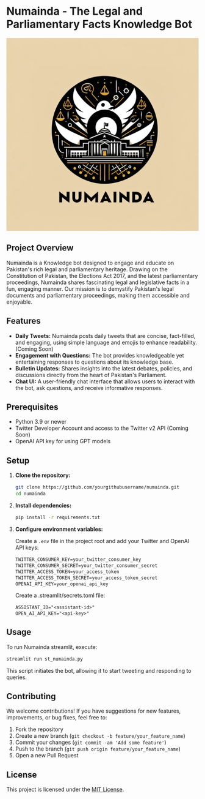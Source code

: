 # Numainda - The Legal and Parliamentary Facts Knowledge Bot

![Numainda Logo](logo.png)

## Project Overview

Numainda is a Knowledge bot designed to engage and educate on Pakistan's rich legal and parliamentary heritage. Drawing on the Constitution of Pakistan, the Elections Act 2017, and the latest parliamentary proceedings, Numainda shares fascinating legal and legislative facts in a fun, engaging manner. Our mission is to demystify Pakistan's legal documents and parliamentary proceedings, making them accessible and enjoyable.

## Features

- **Daily Tweets:** Numainda posts daily tweets that are concise, fact-filled, and engaging, using simple language and emojis to enhance readability. (Coming Soon)
- **Engagement with Questions:** The bot provides knowledgeable yet entertaining responses to questions about its knowledge base.
- **Bulletin Updates:** Shares insights into the latest debates, policies, and discussions directly from the heart of Pakistan's Parliament.
- **Chat UI:** A user-friendly chat interface that allows users to interact with the bot, ask questions, and receive informative responses.

## Prerequisites

- Python 3.9 or newer
- Twitter Developer Account and access to the Twitter v2 API (Coming Soon)
- OpenAI API key for using GPT models

## Setup

1. **Clone the repository:**

   ```bash
   git clone https://github.com/yourgithubusername/numainda.git
   cd numainda
   ```

2. **Install dependencies:**

   ```bash
   pip install -r requirements.txt
   ```

3. **Configure environment variables:**

   Create a `.env` file in the project root and add your Twitter and OpenAI API keys:

   ```plaintext
   TWITTER_CONSUMER_KEY=your_twitter_consumer_key
   TWITTER_CONSUMER_SECRET=your_twitter_consumer_secret
   TWITTER_ACCESS_TOKEN=your_access_token
   TWITTER_ACCESS_TOKEN_SECRET=your_access_token_secret
   OPENAI_API_KEY=your_openai_api_key
   ```

   Create a .streamlit/secrets.toml file:

   ```plaintext
   ASSISTANT_ID="<assistant-id>"
   OPEN_AI_API_KEY="<api-key>"
   ```

## Usage

To run Numainda streamlit, execute:

```bash
streamlit run st_numainda.py
```

This script initiates the bot, allowing it to start tweeting and responding to queries.

## Contributing

We welcome contributions! If you have suggestions for new features, improvements, or bug fixes, feel free to:

1. Fork the repository
2. Create a new branch (`git checkout -b feature/your_feature_name`)
3. Commit your changes (`git commit -am 'Add some feature'`)
4. Push to the branch (`git push origin feature/your_feature_name`)
5. Open a new Pull Request

## License

This project is licensed under the [MIT License](LICENSE).